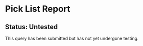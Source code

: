 # Pick List Report

## Status: Untested

This query has been submitted but has not yet undergone testing.
